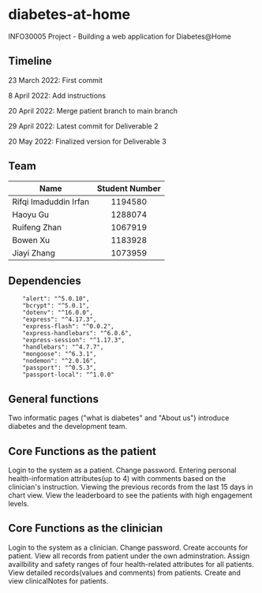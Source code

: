 # diabetes-at-home

INFO30005 Project - Building a web application for Diabetes@Home

## Timeline

23 March 2022: First commit

8 April 2022: Add instructions

20 April 2022: Merge patient branch to main branch

29 April 2022: Latest commit for Deliverable 2

20 May 2022: Finalized version for Deliverable 3

## Team

| Name                  | Student Number |
| --------------------- | :------------: |
| Rifqi Imaduddin Irfan |    1194580     |
| Haoyu Gu              |    1288074     |
| Ruifeng Zhan          |    1067919     |
| Bowen Xu              |    1183928     |
| Jiayi Zhang           |    1073959     |

## Dependencies

        "alert": "^5.0.10",
        "bcrypt": "^5.0.1",
        "dotenv": "^16.0.0",
        "express": "^4.17.3",
        "express-flash": "^0.0.2",
        "express-handlebars": "^6.0.6",
        "express-session": "^1.17.3",
        "handlebars": "^4.7.7",
        "mongoose": "^6.3.1",
        "nodemon": "^2.0.16",
        "passport": "^0.5.3",
        "passport-local": "^1.0.0"

## General functions

Two informatic pages ("what is diabetes" and "About us") introduce diabetes and the development team.

## Core Functions as the patient

Login to the system as a patient.
Change password.
Entering personal health-information attributes(up to 4) with comments based on the clinician's instruction.
Viewing the previous records from the last 15 days in chart view.
View the leaderboard to see the patients with high engagement levels.

## Core Functions as the clinician

Login to the system as a clinician.
Change password.
Create accounts for patient.
View all records from patient under the own adminstration.
Assign availbility and safety ranges of four health-related attributes for all patients.
View detailed records(values and comments) from patients.
Create and view clinicalNotes for patients.
